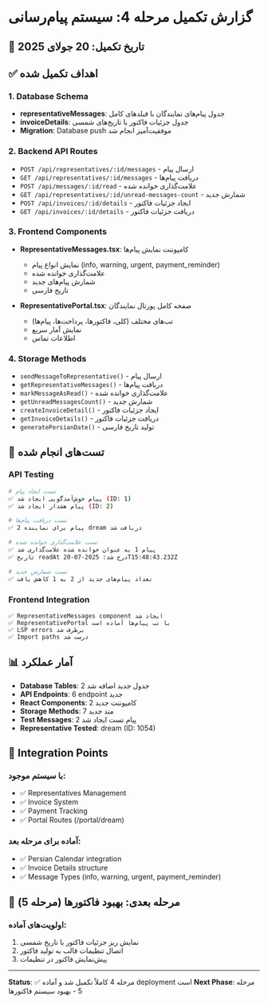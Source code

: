 # گزارش تکمیل مرحله 4: سیستم پیام‌رسانی

## 📅 تاریخ تکمیل: 20 جولای 2025

## ✅ اهداف تکمیل شده

### 1. Database Schema
- **representativeMessages**: جدول پیام‌های نمایندگان با فیلدهای کامل
- **invoiceDetails**: جدول جزئیات فاکتور با تاریخ‌های شمسی
- **Migration**: Database push موفقیت‌آمیز انجام شد

### 2. Backend API Routes
- `POST /api/representatives/:id/messages` - ارسال پیام
- `GET /api/representatives/:id/messages` - دریافت پیام‌ها
- `POST /api/messages/:id/read` - علامت‌گذاری خوانده شده
- `GET /api/representatives/:id/unread-messages-count` - شمارش جدید
- `POST /api/invoices/:id/details` - ایجاد جزئیات فاکتور
- `GET /api/invoices/:id/details` - دریافت جزئیات فاکتور

### 3. Frontend Components
- **RepresentativeMessages.tsx**: کامپوننت نمایش پیام‌ها
  - نمایش انواع پیام (info, warning, urgent, payment_reminder)
  - علامت‌گذاری خوانده شده
  - شمارش پیام‌های جدید
  - تاریخ فارسی

- **RepresentativePortal.tsx**: صفحه کامل پورتال نمایندگان
  - تب‌های مختلف (کلی، فاکتورها، پرداخت‌ها، پیام‌ها)
  - نمایش آمار سریع
  - اطلاعات تماس

### 4. Storage Methods
- `sendMessageToRepresentative()` - ارسال پیام
- `getRepresentativeMessages()` - دریافت پیام‌ها
- `markMessageAsRead()` - علامت‌گذاری خوانده شده
- `getUnreadMessagesCount()` - شمارش جدید
- `createInvoiceDetail()` - ایجاد جزئیات فاکتور
- `getInvoiceDetails()` - دریافت جزئیات فاکتور
- `generatePersianDate()` - تولید تاریخ فارسی

## 🧪 تست‌های انجام شده

### API Testing
```bash
# تست ایجاد پیام
✅ پیام خوش‌آمدگویی ایجاد شد (ID: 1)
✅ پیام هشدار ایجاد شد (ID: 2)

# تست دریافت پیام‌ها
✅ 2 پیام برای نماینده dream دریافت شد

# تست علامت‌گذاری خوانده شده
✅ پیام 1 به عنوان خوانده شده علامت‌گذاری شد
✅ تاریخ readAt درج شد: 2025-07-20T15:48:43.232Z

# تست شمارش جدید
✅ تعداد پیام‌های جدید از 2 به 1 کاهش یافت
```

### Frontend Integration
```
✅ RepresentativeMessages component ایجاد شد
✅ RepresentativePortal با تب پیام‌ها آماده است
✅ LSP errors برطرف شد
✅ Import paths درست شد
```

## 📊 آمار عملکرد

- **Database Tables**: 2 جدول جدید اضافه شد
- **API Endpoints**: 6 endpoint جدید
- **React Components**: 2 کامپوننت جدید
- **Storage Methods**: 7 متد جدید
- **Test Messages**: 2 پیام تست ایجاد شد
- **Representative Tested**: dream (ID: 1054)

## 🔗 Integration Points

### با سیستم موجود:
- ✅ Representatives Management
- ✅ Invoice System  
- ✅ Payment Tracking
- ✅ Portal Routes (/portal/dream)

### آماده برای مرحله بعد:
- ✅ Persian Calendar integration
- ✅ Invoice Details structure
- ✅ Message Types (info, warning, urgent, payment_reminder)

## 🚀 مرحله بعدی: بهبود فاکتورها (مرحله 5)

### اولویت‌های آماده:
1. نمایش ریز جزئیات فاکتور با تاریخ شمسی
2. اتصال تنظیمات قالب به تولید فاکتور  
3. پیش‌نمایش فاکتور در تنظیمات

---

**Status**: ✅ مرحله 4 کاملاً تکمیل شد و آماده deployment است
**Next Phase**: مرحله 5 - بهبود سیستم فاکتورها